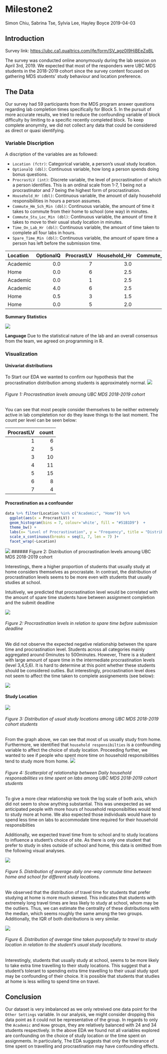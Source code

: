 Milestone2
================
Simon Chiu, Sabrina Tse, Sylvia Lee, Hayley Boyce
2019-04-03

## Introduction

Survey link: <https://ubc.ca1.qualtrics.com/jfe/form/SV_agz0I9HiBEeZqBL>

The survey was conducted online anonymously during the lab session on
April 3rd, 2019. We expected that most of the responders were UBC MDS
students in the 2018-2019 cohort since the survey content focused on
gathering MDS students’ study behaviour and location preference.

## The Data

Our survey had 59 participants from the MDS program answer questions
regarding lab completion times specifically for Block 5. In the pursuit
of more accurate results, we tried to reduce the confounding variable of
block difficulty by limiting to a specific recently completed block. To
keep complete anonymity, we did not collect any data that could be
considered as direct or quasi identifying.

### Variable Discription

A discription of the variables are as followed:

  - `Location (fctr)`: Categorical variable, a person’s usual study
    location.  
  - `OptionalQ (dbl)`: Continuous variable, how long a person spends
    doing bonus questions.  
  - `ProcrastLV (int)`: Discrete variable, the level of procrastination
    of which a person identifies. This is an ordinal scale from 1-7, 1
    being not a procrastinator and 7 being the highest form of
    procrastination.
  - `Household_Hr (dbl)`: Continuous variable, the amount of daily
    household responsibilities in hours a person assumes.  
  - `Commute_Hm_Sch_Min (dbl)`: Continuous variable, the amount of time
    it takes to commute from their home to school (one way) in
    minutes.  
  - `Commute_Stu_Loc_Min (dbl)`: Continuous variable, the amount of time
    it takes to move to their usual study location in minutes.  
  - `Time_On_Lab_Hr (dbl)`: Continuous variable, the amount of time
    taken to complete all four labs in hours.  
  - `Spare_Time_Min (dbl)`: Continuous variable, the amount of spare
    time a person has left before the submission
time.

| Location | OptionalQ | ProcrastLV | Household\_Hr | Commute\_Hm\_Sch\_Min | Commute\_Stu\_Loc\_Min | Time\_On\_Lab\_Hr | Spare\_Time\_Min |
| :------- | --------: | ---------: | ------------: | --------------------: | ---------------------: | ----------------: | ---------------: |
| Academic |       0.0 |          7 |           3.0 |                    20 |                     10 |                12 |               10 |
| Home     |       0.0 |          6 |           2.5 |                    35 |                      0 |                11 |              120 |
| Academic |       0.0 |          1 |           2.5 |                    20 |                     10 |                24 |              180 |
| Academic |       4.0 |          6 |           2.5 |                    25 |                     20 |                20 |              180 |
| Home     |       0.5 |          3 |           1.5 |                    40 |                     60 |                20 |             1440 |
| Home     |       0.0 |          5 |           2.0 |                    30 |                     10 |                15 |             2880 |

**Summary Statistics**

![](../img/summary.PNG)

**Language** Due to the statistical nature of the lab and an overall
consensus from the team, we agreed on programming in R.

### Visualization

#### Univariat distributions

To Start our EDA we wanted to confirm our hypothesis that the
procrastination distribution among students is approximately normal.
![](Milestone2_files/figure-gfm/unnamed-chunk-4-1.png)<!-- -->

###### Figure 1: Procrastination levels amoung UBC MDS 2018-2019 cohort

You can see that most people consider themselves to be neither extremely
active in lab completetion nor do they leave things to the last moment.
The count per level can be seen below:

| ProcrastLV | count |
| ---------: | ----: |
|          1 |     6 |
|          2 |     5 |
|          3 |    10 |
|          4 |    11 |
|          5 |    15 |
|          6 |     8 |
|          7 |     4 |

#### Procrastination as a confounder

``` r
data %>% filter(Location %in% c("Academic", "Home")) %>% 
  ggplot(aes(x = ProcrastLV)) + 
  geom_histogram(bins = 7, colour='white', fill = "#51B1D9")  + 
  theme_bw() + 
  labs(x= "Level of Procrastination", y = "Frequency", title = "Distribution of Procrastination levels Among MDS Students") + 
  scale_x_continuous(breaks = seq(1, 7, len = 7) )+
  facet_wrap(~Location)
```

![](Milestone2_files/figure-gfm/unnamed-chunk-6-1.png)<!-- -->
\#\#\#\#\#\# Figure 2: Distribution of procrastination levels amoung UBC
MDS 2018-2019 cohort

Interestings, there a higher proportion of students that usually study
at home considers themselves as procrastate. In contrast, the
distribution of procrastination levels seems to be more even with
students that usually studies at school.

Intuitively, we predicted that procrastination level would be correlated
with the amount of spare time students have between assignment
completion and the submit
deadline

![](Milestone2_files/figure-gfm/unnamed-chunk-7-1.png)<!-- -->

###### Figure 2: Procrastination levels in relation to spare time before submission deadline

We did not observe the expected negative relationship between the spare
time and procrastination level. Students across all categories mainly
aggregated around 0minutes to 500minutes. However, There is a student
with large amount of spare time in the intermediate procrastination
levels (level 3,4,5,6). It is hard to determine at this point whether
these students should be considered outlies. But interestingly,
procrastination level does not seem to affect the time taken to complete
assignements (see
below):

![](Milestone2_files/figure-gfm/unnamed-chunk-8-1.png)<!-- -->

#### Study Location

![](Milestone2_files/figure-gfm/unnamed-chunk-9-1.png)<!-- -->

###### Figure 3: Distribution of usual study locations among UBC MDS 2018-2019 cohort students

From the graph above, we can see that most of us usually study from
home. Furthermore, we identified that `household responsibilties` is a
confounding variable to affect the choice of study location. Proceeding
further, we wanted to see if people who spent more time on household
responsibilities tend to study more from home.
![](Milestone2_files/figure-gfm/unnamed-chunk-10-1.png)<!-- -->

###### Figure 4: Scatterplot of relationship between Daily household responsabilities vs time spent on labs among UBC MDS 2018-2019 cohort students

To give a more clear relationship we took the log scale of both axis,
which did not seem to show anything substantial. This was unexpected as
we anticipated people with more hours of household responsibilties would
tend to study more at home. We also expected those individuals would
have to spend less time on labs to accommodate time required for their
household responsibilties

Additionally, we expected travel time from to school and to study
locations to influence a student’s choice of site. As there is only one
student that prefer to study in sites outside of school and home, this
data is omitted from the following visual
analyses.

![](Milestone2_files/figure-gfm/unnamed-chunk-11-1.png)<!-- -->

###### Figure 5. Distribution of average daily one-way commute time between home and school for different study locations.

We observed that the distribution of travel time for students that
prefer studying at home is more much skewed. This indicates that
students with extremely long travel times are less likely to study at
school, whom may be the outliers. Thus, we can estimate the centrality
of these distributions with the median, which seems roughly the same
among the two groups. Additionally, the IQR of both distributions is
very
similar.

![](Milestone2_files/figure-gfm/unnamed-chunk-12-1.png)<!-- -->

###### Figure 6. Distribution of average time taken purposefully to travel to study location in relation to the student’s usual study locations.

Interestingly, students that usually study at school, seems to be more
likely to take extra time travelling to their study locations. This
suggest that a student’s tolerant to spending extra time travelling to
their usual study spot may be confounding of their choice. It is
possible that students that studies at home is less willing to spend
time on travel.

## Conclusion

Our dataset is very imbalanced as we only retreived one data point for
the `Other Settings` variable. In our analysis, we might consider
dropping this data point as it could not be representative of the group.
In regards to only the `Academic` and `Home` groups, they are relatively
balanced with 24 and 34 students respectively. In the above EDA we found
not all variables explored are confounding on the choice of study
location or the time spent on assignments. In particularly, The EDA
suggests that only the tolerance of time spent on travelling and
procrastination may have confounding effects.
